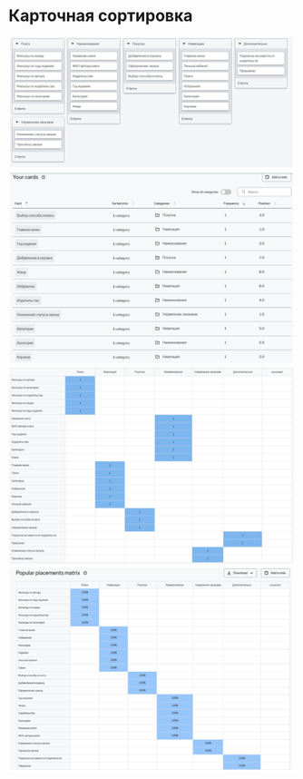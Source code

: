 # Карточная сортировка
![Сортировка 1](https://github.com/fpmi-hci-2025/project12b-aquarius/blob/df22b08606a3edde0c8eca9adff23ccb09de721b/img/%D1%81%D0%BE%D1%80%D1%82%D0%B8%D1%80%D0%BE%D0%B2%D0%BA%D0%B01.png)
![Сортировка 2](https://github.com/fpmi-hci-2025/project12b-aquarius/blob/df22b08606a3edde0c8eca9adff23ccb09de721b/img/%D1%81%D0%BE%D1%80%D1%82%D0%B8%D1%80%D0%BE%D0%B2%D0%BA%D0%B02.png)
![Сортировка 3](https://github.com/fpmi-hci-2025/project12b-aquarius/blob/df22b08606a3edde0c8eca9adff23ccb09de721b/img/%D1%81%D0%BE%D1%80%D1%82%D0%B8%D1%80%D0%BE%D0%B2%D0%BA%D0%B03.png)
![Сортировка 4](https://github.com/fpmi-hci-2025/project12b-aquarius/blob/df22b08606a3edde0c8eca9adff23ccb09de721b/img/%D1%81%D0%BE%D1%80%D1%82%D0%B8%D1%80%D0%BE%D0%B2%D0%BA%D0%B04.png)

